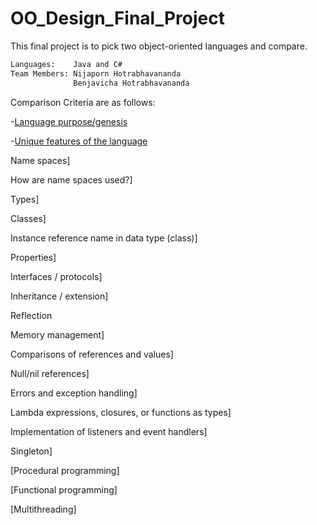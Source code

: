 # OO_Design_Final_Project
This final project is to pick two object-oriented languages and compare.
```sh
Languages:    Java and C#
Team Members: Nijaporn Hotrabhavananda 
              Benjavicha Hotrabhavananda
```

Comparison Criteria are as follows: 

-[Language purpose/genesis](langPurposes.md)

-[Unique features of the language](uniqueFeatures.md)
 
Name spaces]

How are name spaces used?]

Types]

Classes]

Instance reference name in data type (class)]

Properties]
 
Interfaces / protocols]

Inheritance / extension]

Reflection

Memory management]

Comparisons of references and values]

Null/nil references]

Errors and exception handling]

Lambda expressions, closures, or functions as types]

Implementation of listeners and event handlers]

Singleton]

[Procedural programming]

[Functional programming]

[Multithreading]
